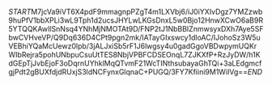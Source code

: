 $START$M7jcVa9iVT6X4pdF9mmagnpPZgT4m1LXVbj6/iJ0iYXIvDgz7YMZzwb9huPfV1bbXPLi3wL9Tph1d2ucsJHYLwLKGsDnxL5w0Bjo12HnwXCwO6aB9R5YTQQKAwIlSnNsq4YNhMjNMOTAt9D/FNP2tJ1NbBBIZnmwsyxDXh7Aye5SFbwCVHveVP/Q9Dq636D4CPt9pgn2mk/IATayGIxswcy1dloAC/IJohoSz3W5uVEBhiYQaMcUewz0lpb/3jALJxiSb5rF1J6lwgsy4u0gadGgoVBDwpymUQKrWIbRejra5pohUNbpuCsuUtTES8NbjVPBFCDSEOnqL7ZJKXfP+RzJyDW/h1KdGEpTjJvbEjoF3oDqrnUYhklMqQTvmF21WcTINthsubayaGhTQi+3aLEdgmcfgjPdt2gBUXfdjdRUxjS3ldNCFynxGlqnaC+PUGQ/3FY7Kfiini9M1WiIVg==$END$